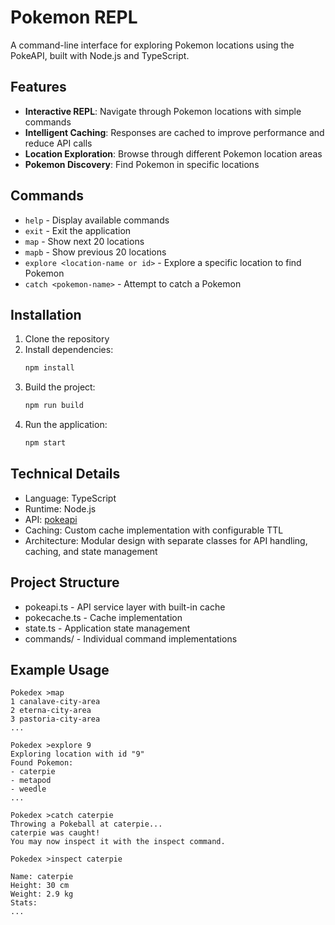# Pokemon REPL

A command-line interface for exploring Pokemon locations using the PokeAPI, built with Node.js and TypeScript.

## Features

- **Interactive REPL**: Navigate through Pokemon locations with simple commands
- **Intelligent Caching**: Responses are cached to improve performance and reduce API calls
- **Location Exploration**: Browse through different Pokemon location areas
- **Pokemon Discovery**: Find Pokemon in specific locations

## Commands

- `help` - Display available commands
- `exit` - Exit the application
- `map` - Show next 20 locations
- `mapb` - Show previous 20 locations
- `explore <location-name or id>` - Explore a specific location to find Pokemon
- `catch <pokemon-name>` - Attempt to catch a Pokemon

## Installation

1.  Clone the repository
2.  Install dependencies:
    ```bash
    npm install
    ```
3.  Build the project:
    ```bash
    npm run build
    ```
4.  Run the application:
    ```bash
    npm start
    ```

## Technical Details

- Language: TypeScript
- Runtime: Node.js
- API: [pokeapi](https://pokeapi.co/docs/v2)
- Caching: Custom cache implementation with configurable TTL
- Architecture: Modular design with separate classes for API handling, caching, and state management

## Project Structure

- pokeapi.ts - API service layer with built-in cache
- pokecache.ts - Cache implementation
- state.ts - Application state management
- commands/ - Individual command implementations

## Example Usage

```text
Pokedex >map
1 canalave-city-area
2 eterna-city-area
3 pastoria-city-area
...

Pokedex >explore 9
Exploring location with id "9"
Found Pokemon:
- caterpie
- metapod
- weedle
...

Pokedex >catch caterpie
Throwing a Pokeball at caterpie...
caterpie was caught!
You may now inspect it with the inspect command.

Pokedex >inspect caterpie

Name: caterpie
Height: 30 cm
Weight: 2.9 kg
Stats:
...
```